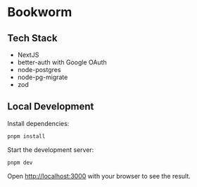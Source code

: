 # Bookworm

## Tech Stack
- NextJS
- better-auth with Google OAuth
- node-postgres
- node-pg-migrate
- zod

## Local Development
Install dependencies:
```bash
pnpm install
```

Start the development server:

```bash
pnpm dev
```

Open [http://localhost:3000](http://localhost:3000) with your browser to see the result.
